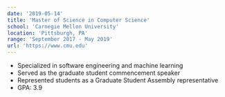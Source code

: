 ```yaml
---
date: '2019-05-14'
title: 'Master of Science in Computer Science'
school: 'Carnegie Mellon University'
location: 'Pittsburgh, PA'
range: 'September 2017 - May 2019'
url: 'https://www.cmu.edu'
---
```


- Specialized in software engineering and machine learning
- Served as the graduate student commencement speaker
- Represented students as a Graduate Student Assembly representative
- GPA: 3.9
